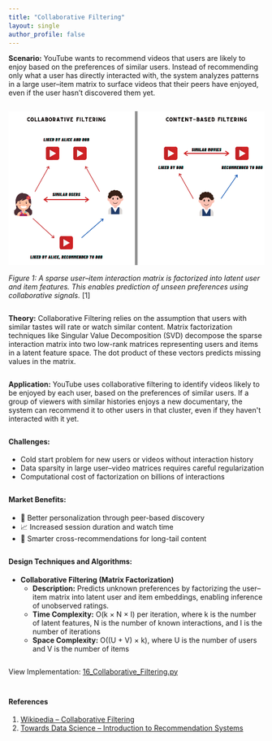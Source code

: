 ```yaml
---
title: "Collaborative Filtering"
layout: single
author_profile: false
---
```


<div class="justified" style="margin-bottom: 2em;">
  <strong>Scenario:</strong> YouTube wants to recommend videos that users are likely to enjoy based on the preferences of similar users. Instead of recommending only what a user has directly interacted with, the system analyzes patterns in a large user–item matrix to surface videos that their peers have enjoyed, even if the user hasn’t discovered them yet.
</div>

![Collaborative Filtering](/assets/images/16.png)

<div class="justified" style="margin-bottom: 2em;">
  <em>Figure 1: A sparse user–item interaction matrix is factorized into latent user and item features. This enables prediction of unseen preferences using collaborative signals.</em> [1]
</div>

<div class="justified" style="margin-bottom: 2em;">
  <strong>Theory:</strong> Collaborative Filtering relies on the assumption that users with similar tastes will rate or watch similar content. Matrix factorization techniques like Singular Value Decomposition (SVD) decompose the sparse interaction matrix into two low-rank matrices representing users and items in a latent feature space. The dot product of these vectors predicts missing values in the matrix.
</div>

<div class="justified" style="margin-bottom: 2em;">
  <strong>Application:</strong> YouTube uses collaborative filtering to identify videos likely to be enjoyed by each user, based on the preferences of similar users. If a group of viewers with similar histories enjoys a new documentary, the system can recommend it to other users in that cluster, even if they haven't interacted with it yet.
</div>

<h4 style="margin-top: 2em;">Challenges:</h4>
<ul style="margin-bottom: 2em;">
  <li>Cold start problem for new users or videos without interaction history</li>
  <li>Data sparsity in large user–video matrices requires careful regularization</li>
  <li>Computational cost of factorization on billions of interactions</li>
</ul>

<h4 style="margin-top: 2em;">Market Benefits:</h4>
<ul style="margin-bottom: 2em;">
  <li>🎯 Better personalization through peer-based discovery</li>
  <li>📈 Increased session duration and watch time</li>
  <li>🧠 Smarter cross-recommendations for long-tail content</li>
</ul>

<h4 style="margin-top: 2em;">Design Techniques and Algorithms:</h4>
<ul style="margin-bottom: 2em;">
  <li><strong>Collaborative Filtering (Matrix Factorization)</strong><br>
    <ul>
      <li><strong>Description:</strong> Predicts unknown preferences by factorizing the user–item matrix into latent user and item embeddings, enabling inference of unobserved ratings.</li>
      <li><strong>Time Complexity:</strong> O(k × N × I) per iteration, where k is the number of latent features, N is the number of known interactions, and I is the number of iterations</li>
      <li><strong>Space Complexity:</strong> O((U + V) × k), where U is the number of users and V is the number of items</li>
    </ul>
  </li>
</ul>

<p style="margin-top: 2em;">View Implementation: <a href="https://github.com/AdityaKhatawkar/aditya_aps_portfolio.github.io/blob/main/codes/16_Collaborative_Filtering.py" target="_blank">16_Collaborative_Filtering.py</a></p>

<h4 style="margin-top: 3em;">References</h4>
<ol style="margin-bottom: 3em;">
  <li><a href="https://en.wikipedia.org/wiki/Collaborative_filtering" target="_blank">Wikipedia – Collaborative Filtering</a></li>
  <li><a href="https://towardsdatascience.com/introduction-to-recommendation-systems-6c66cf15ada" target="_blank">Towards Data Science – Introduction to Recommendation Systems</a></li>
</ol>
